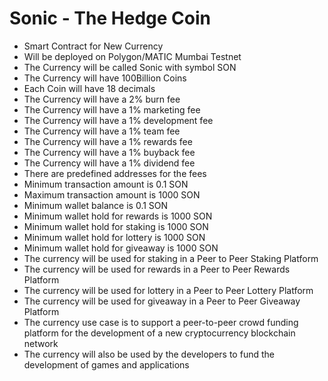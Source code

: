 # Sonic - The Hedge Coin
- Smart Contract for New Currency
- Will be deployed on Polygon/MATIC Mumbai Testnet
- The Currency will be called Sonic with symbol SON
- The Currency will have 100Billion Coins
- Each Coin will have 18 decimals
- The Currency will have a 2% burn fee
- The Currency will have a 1% marketing fee
- The Currency will have a 1% development fee
- The Currency will have a 1% team fee
- The Currency will have a 1% rewards fee
- The Currency will have a 1% buyback fee
- The Currency will have a 1% dividend fee
- There are predefined addresses for the fees
- Minimum transaction amount is 0.1 SON
- Maximum transaction amount is 1000 SON
- Minimum wallet balance is 0.1 SON
- Minimum wallet hold for rewards is 1000 SON
- Minimum wallet hold for staking is 1000 SON
- Minimum wallet hold for lottery is 1000 SON
- Minimum wallet hold for giveaway is 1000 SON
- The currency will be used for staking in a Peer to Peer Staking Platform
- The currency will be used for rewards in a Peer to Peer Rewards Platform
- The currency will be used for lottery in a Peer to Peer Lottery Platform
- The currency will be used for giveaway in a Peer to Peer Giveaway Platform
- The currency use case is to support a peer-to-peer crowd funding platform for the development of a new cryptocurrency blockchain network
- The currency will also be used by the developers to fund the development of games and applications